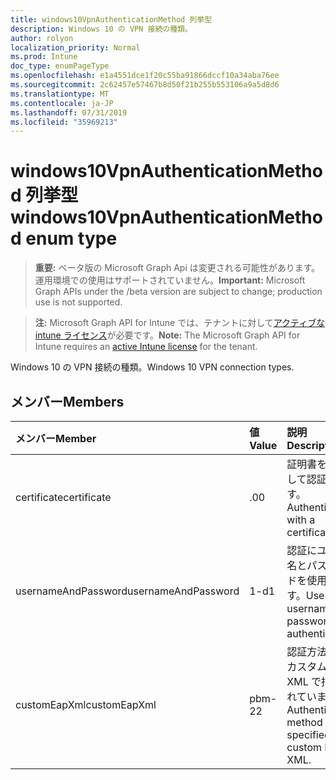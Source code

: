 ```yaml
---
title: windows10VpnAuthenticationMethod 列挙型
description: Windows 10 の VPN 接続の種類。
author: rolyon
localization_priority: Normal
ms.prod: Intune
doc_type: enumPageType
ms.openlocfilehash: e1a4551dce1f20c55ba91866dccf10a34aba76ee
ms.sourcegitcommit: 2c62457e57467b8d50f21b255b553106a9a5d8d6
ms.translationtype: MT
ms.contentlocale: ja-JP
ms.lasthandoff: 07/31/2019
ms.locfileid: "35969213"
---
```

# <a name="windows10vpnauthenticationmethod-enum-type"></a><span data-ttu-id="9a513-103">windows10VpnAuthenticationMethod 列挙型</span><span class="sxs-lookup"><span data-stu-id="9a513-103">windows10VpnAuthenticationMethod enum type</span></span>

> <span data-ttu-id="9a513-104">**重要:** ベータ版の Microsoft Graph Api は変更される可能性があります。運用環境での使用はサポートされていません。</span><span class="sxs-lookup"><span data-stu-id="9a513-104">**Important:** Microsoft Graph APIs under the /beta version are subject to change; production use is not supported.</span></span>

> <span data-ttu-id="9a513-105">**注:** Microsoft Graph API for Intune では、テナントに対して[アクティブな intune ライセンス](https://go.microsoft.com/fwlink/?linkid=839381)が必要です。</span><span class="sxs-lookup"><span data-stu-id="9a513-105">**Note:** The Microsoft Graph API for Intune requires an [active Intune license](https://go.microsoft.com/fwlink/?linkid=839381) for the tenant.</span></span>

<span data-ttu-id="9a513-106">Windows 10 の VPN 接続の種類。</span><span class="sxs-lookup"><span data-stu-id="9a513-106">Windows 10 VPN connection types.</span></span>

## <a name="members"></a><span data-ttu-id="9a513-107">メンバー</span><span class="sxs-lookup"><span data-stu-id="9a513-107">Members</span></span>
|<span data-ttu-id="9a513-108">メンバー</span><span class="sxs-lookup"><span data-stu-id="9a513-108">Member</span></span>|<span data-ttu-id="9a513-109">値</span><span class="sxs-lookup"><span data-stu-id="9a513-109">Value</span></span>|<span data-ttu-id="9a513-110">説明</span><span class="sxs-lookup"><span data-stu-id="9a513-110">Description</span></span>|
|:---|:---|:---|
|<span data-ttu-id="9a513-111">certificate</span><span class="sxs-lookup"><span data-stu-id="9a513-111">certificate</span></span>|<span data-ttu-id="9a513-112">.0</span><span class="sxs-lookup"><span data-stu-id="9a513-112">0</span></span>|<span data-ttu-id="9a513-113">証明書を使用して認証します。</span><span class="sxs-lookup"><span data-stu-id="9a513-113">Authenticate with a certificate.</span></span>|
|<span data-ttu-id="9a513-114">usernameAndPassword</span><span class="sxs-lookup"><span data-stu-id="9a513-114">usernameAndPassword</span></span>|<span data-ttu-id="9a513-115">1-d</span><span class="sxs-lookup"><span data-stu-id="9a513-115">1</span></span>|<span data-ttu-id="9a513-116">認証にユーザー名とパスワードを使用します。</span><span class="sxs-lookup"><span data-stu-id="9a513-116">Use username and password for authentication.</span></span>|
|<span data-ttu-id="9a513-117">customEapXml</span><span class="sxs-lookup"><span data-stu-id="9a513-117">customEapXml</span></span>|<span data-ttu-id="9a513-118">pbm-2</span><span class="sxs-lookup"><span data-stu-id="9a513-118">2</span></span>|<span data-ttu-id="9a513-119">認証方法は、カスタム EAP XML で指定されています。</span><span class="sxs-lookup"><span data-stu-id="9a513-119">Authentication method is specified in custom EAP XML.</span></span>|





